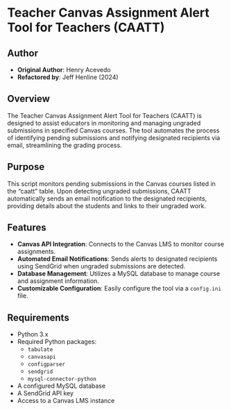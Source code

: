 # Teacher Canvas Assignment Alert Tool for Teachers (CAATT)

## Author
- **Original Author**: Henry Acevedo
- **Refactored by**: Jeff Henline (2024)

## Overview
The Teacher Canvas Assignment Alert Tool for Teachers (CAATT) is designed to assist educators in monitoring and managing ungraded submissions in specified Canvas courses. The tool automates the process of identifying pending submissions and notifying designated recipients via email, streamlining the grading process.

## Purpose
This script monitors pending submissions in the Canvas courses listed in the “caatt” table. Upon detecting ungraded submissions, CAATT automatically sends an email notification to the designated recipients, providing details about the students and links to their ungraded work.

## Features
- **Canvas API Integration**: Connects to the Canvas LMS to monitor course assignments.
- **Automated Email Notifications**: Sends alerts to designated recipients using SendGrid when ungraded submissions are detected.
- **Database Management**: Utilizes a MySQL database to manage course and assignment information.
- **Customizable Configuration**: Easily configure the tool via a `config.ini` file.

## Requirements
- Python 3.x
- Required Python packages:
  - `tabulate`
  - `canvasapi`
  - `configparser`
  - `sendgrid`
  - `mysql-connector-python`
- A configured MySQL database
- A SendGrid API key
- Access to a Canvas LMS instance
